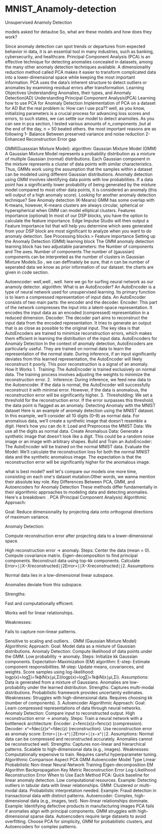# MNIST_Anamoly-detection
Unsupervised Anamoly Detection

models  asked for detautoe
So, what are these models and how does they work?

Since anomaly detection can spot trends or departures from expected behavior in data, it is an essential tool in many industries, such as banking, cybersecurity, and healthcare. Principal Component Analysis (PCA) is an effective technique for detecting anomalies concealed in datasets, among the many other anomaly detection techniques available. A dimensionality reduction method called PCA makes it easier to transform complicated data into a lower-dimensional space while keeping the most important information. PCA uses the data’s inherent structure to detect outliers or anomalies by examining residual errors after transformation.
Learning Objectives
Understanding Anomalies, their types, and Anomaly Detection(AD)
Understanding Principal Component Analysis(PCA)
Learning how to use PCA for Anomaly Detection
Implementation of PCA on a dataset for AD
But the real problem is: How can I use pca??
well, as you know, initializing parameters is a crucial process for advancing loss scores and errors, to such states, we can settle our model to detect anamolies.
As you can see in pca section, I tested various amounts of n_components ,but at the end of the day, n = 50 beated others.
the most important reasons are as following
1- Balance Between preserved variance and noise reduction 
2-Enhanced Reconstruction Error gap


GMM(Guasssian Mixture Model):
algorithm:
Gaussian Mixture Model (GMM)
A Gaussian Mixture Model represents a probability distribution as a mixture of multiple Gaussian (normal) distributions. Each Gaussian component in the mixture represents a cluster of data points with similar characteristics. Thus, GMMs work using the assumption that the samples within a dataset can be modeled using different Gaussian distributions.
Anomaly detection using GMM involves identifying data points with low probabilities. If a data point has a significantly lower probability of being generated by the mixture model compared to most other data points, it is considered an anomaly (this will output of a high anomaly score).
Looking for another anomaly detection technique? See Anomaly detection (K-Means)
GMM has some overlap with K-means, however, K-means clusters are always circular, spherical or hyperspherical when GMM can model elliptical clusters.
Features importance (optional)
In most of our DSP blocks, you have the option to calculate the feature importance. Edge Impulse Studio will then output a Feature Importance list that will help you determine which axes generated from your DSP block are most significant to analyze when you want to do anomaly detection.
See Processing blocks > Feature importance
Setting up the Anomaly Detection (GMM) learning block
The GMM anomaly detection learning block has two adjustable parameters: the Number of components and The axes.
Number of components
The number of (gaussian) components can be interpreted as the number of clusters in Gaussian Mixture Models.So , we can deffinately be sure, that n can be number of seperated data we know as prior information of our dataset.
the charts are given in code section.

Autoencoder:
well,well , well. here we go for surfing neural network as our anamoly detector.
algorithm:
What is an AutoEncoder?
An AutoEncoder is a type of neural network used for unsupervised learning. Its
primary function is to learn a compressed representation of input data. An
AutoEncoder consists of two main parts: the encoder and the decoder.
Encoder: This part of the network compresses the input into a latent-space
representation. It encodes the input data as an encoded (compressed)
representation in a reduced dimension.
Decoder: The decoder part aims to reconstruct the input data from the
encoded representation. It tries to generate an output that is as close as
possible to the original input.
The key idea is that AutoEncoders are trained to minimize reconstruction errors,
which makes them efficient in learning the distribution of the input data.
AutoEncoders for Anomaly Detection
In the context of anomaly detection, AutoEncoders are particularly useful. They are
trained on normal data to learn the representation of the normal state. During
inference, if an input significantly deviates from this learned representation, the
AutoEncoder will likely reconstruct it poorly. This poor reconstruction is a signal of
an anomaly.
How It Works
1.  Training: The AutoEncoder is trained exclusively on normal data. The training
process involves adjusting the weights to minimize the reconstruction error.
2.  Inference: During inference, we feed new data to the Autoencoder. If the data is
normal, the AutoEncoder will successfully reconstruct it with minimal error.
However, if the data is anomalous, the reconstruction error will be significantly
higher.
3.  Thresholding: We set a threshold for the reconstruction error. If the error
surpasses this threshold, the data point is flagged as an anomaly.
Detecting Anomaly with the MNIST dataset
Here is an example of anomaly detection using the MNIST dataset. In this example,
we’ll consider all 10 digits (0–9) as normal data. For anomalous data, we’ll create a
synthetic image that doesn’t resemble a digit.
Here’s how you can do it:
Load and Preprocess the MNIST Data: We use all the digits as normal data.
Create Anomalous Data: Generate a synthetic image that doesn’t look like a
digit. This could be a random noise image or an image with arbitrary shapes.
Build and Train an AutoEncoder: The AutoEncoder will be trained on the normal
MNIST data.
Evaluate the Model: We’ll calculate the reconstruction loss for both the normal
MNIST data and the synthetic anomalous image. The expectation is that the
reconstruction error will be significantly higher for the anomalous image.





what is best model?
well let's compare our models one more time, consisting on each one's dataset mutation.Other words, we wanna mention their absolute key role.
Key Differences Between PCA, GMM, and Autoencoders for Anomaly Detection
These methods differ fundamentally in their algorithmic approaches to modeling data and detecting anomalies. Here's a breakdown:
. PCA (Principal Component Analysis)
Algorithmic Approach:

Goal: Reduce dimensionality by projecting data onto orthogonal directions of maximum variance.

Anomaly Detection:

Compute reconstruction error after projecting data to a lower-dimensional space.

High reconstruction error → anomaly.
Steps:
Center the data (mean = 0).
Compute covariance matrix.
Eigen-decomposition to find principal components.
Reconstruct data using top-kk components.
Calculate Error=∣∣X−Xreconstructed∣∣2Error=∣∣X−Xreconstructed​∣∣2.
Assumptions:

Normal data lies in a low-dimensional linear subspace.

Anomalies deviate from this subspace.

Strengths:

Fast and computationally efficient.

Works well for linear relationships.

Weaknesses:

Fails to capture non-linear patterns.

Sensitive to scaling and outliers.
. GMM (Gaussian Mixture Model)
Algorithmic Approach:
Goal: Model data as a mixture of Gaussian distributions.
Anomaly Detection:
Compute likelihood of data points under the GMM.
Low probability → anomaly.
Steps:
Initialize kk Gaussian components.
Expectation-Maximization (EM) algorithm:
E-step: Estimate component responsibilities.
M-step: Update means, covariances, and weights.
Score samples using log-likelihood:
log⁡p(x)=log⁡∑i=1kϕiN(x∣μi,Σi)logp(x)=log∑i=1k​ϕi​N(x∣μi​,Σi​).
Assumptions:
Data is generated from a mixture of Gaussians.
Anomalies are low-probability under the learned distribution.
Strengths:
Captures multi-modal distributions.
Probabilistic framework provides uncertainty estimates.
Weaknesses:
Struggles with high-dimensional data.
Requires choosing kk (number of components).
3. Autoencoder
Algorithmic Approach:
Goal: Learn compressed representations of data through neural networks.
Anomaly Detection:
Compare input to reconstructed output.
High reconstruction error → anomaly.
Steps:
Train a neural network with a bottleneck architecture:
Encoder: z=fenc(x)z=fenc​(x) (compression).
Decoder: x^=fdec(z)x^=fdec​(z) (reconstruction).
Use reconstruction error as anomaly score:
Error=∣∣x−x^∣∣2Error=∣∣x−x^∣∣2.
Assumptions:
Normal data can be compressed and reconstructed accurately.
Anomalies cannot be reconstructed well.
Strengths:
Captures non-linear and hierarchical patterns.
Scalable to high-dimensional data (e.g., images).
Weaknesses:
Computationally expensive to train.
Requires careful hyperparameter tuning.
Algorithmic Comparison
Aspect	PCA	GMM	Autoencoder
Model Type	Linear	Probabilistic	Non-linear Neural Network
Training	Eigen-decomposition	EM Algorithm	Backpropagation
Key Metric	Reconstruction Error	Log-Likelihood	Reconstruction Error
When to Use Each Method
PCA:
Quick baseline for linear anomaly detection.
Low computational resources.
Example: Detecting outliers in tabular data with linear relationships.
GMM:
Clustered or multi-modal data.
Probabilistic interpretation needed.
Example: Fraud detection in transactional data with distinct patterns.
Autoencoder:
Complex, high-dimensional data (e.g., images, text).
Non-linear relationships dominate.
Example: Identifying defective products in manufacturing images
PCA fails if anomalies align with principal components.
GMM struggles with high-dimensional sparse data.
Autoencoders require large datasets to avoid overfitting.
Choose PCA for simplicity, GMM for probabilistic clusters, and Autoencoders for complex patterns.

